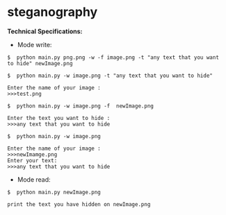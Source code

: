 # steganography
 **Technical Specifications:**
 
 - Mode write:
 

```console 
$  python main.py png.png -w -f image.png -t "any text that you want to hide" newImage.png
```

```console
$  python main.py -w image.png -t "any text that you want to hide"                        
``` 
  
    Enter the name of your image :
    >>>test.png

```console
$  python main.py -w image.png -f  newImage.png                     
``` 
  
    Enter the text you want to hide : 
    >>>any text that you want to hide


```console
$  python main.py -w image.png                             
``` 
  
    Enter the name of your image :
    >>>newImamge.png
    Enter your text:
    >>>any text that you want to hide


- Mode read:

```console 
$  python main.py newImage.png
```
    print the text you have hidden on newImage.png